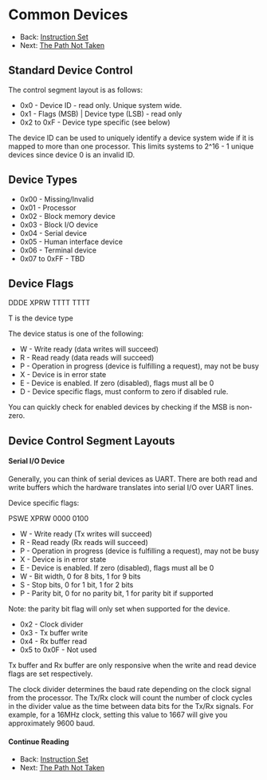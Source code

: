 # Common Devices

* Back: [Instruction Set](09_Instruction_Set.md)
* Next: [The Path Not Taken](11_The_Path_Not_Taken.md)

## Standard Device Control

The control segment layout is as follows:

* 0x0 - Device ID - read only. Unique system wide.
* 0x1 - Flags (MSB) | Device type (LSB) - read only
* 0x2 to 0xF - Device type specific (see below)

The device ID can be used to uniquely identify a device system wide if it is mapped
to more than one processor. This limits systems to 2^16 - 1 unique devices since
device 0 is an invalid ID.

## Device Types

* 0x00 - Missing/Invalid
* 0x01 - Processor
* 0x02 - Block memory device
* 0x03 - Block I/O device
* 0x04 - Serial device
* 0x05 - Human interface device
* 0x06 - Terminal device
* 0x07 to 0xFF - TBD

## Device Flags

DDDE XPRW TTTT TTTT

T is the device type

The device status is one of the following:

* W - Write ready (data writes will succeed)
* R - Read ready (data reads will succeed)
* P - Operation in progress (device is fulfilling a request), may not be busy
* X - Device is in error state
* E - Device is enabled. If zero (disabled), flags must all be 0
* D - Device specific flags, must conform to zero if disabled rule.

You can quickly check for enabled devices by checking if the MSB is non-zero.

## Device Control Segment Layouts

#### Serial I/O Device

Generally, you can think of serial devices as UART. There are both read and write
buffers which the hardware translates into serial I/O over UART lines.

Device specific flags:

PSWE XPRW 0000 0100

* W - Write ready (Tx writes will succeed)
* R - Read ready (Rx reads will succeed)
* P - Operation in progress (device is fulfilling a request), may not be busy
* X - Device is in error state
* E - Device is enabled. If zero (disabled), flags must all be 0
* W - Bit width, 0 for 8 bits, 1 for 9 bits
* S - Stop bits, 0 for 1 bit, 1 for 2 bits
* P - Parity bit, 0 for no parity bit, 1 for parity bit if supported

Note: the parity bit flag will only set when supported for the device.

* 0x2 - Clock divider
* 0x3 - Tx buffer write
* 0x4 - Rx buffer read
* 0x5 to 0x0F - Not used

Tx buffer and Rx buffer are only responsive when the write and read
device flags are set respectively.

The clock divider determines the baud rate depending on the clock signal from the
processor. The Tx/Rx clock will count the number of clock cycles in the divider
value as the time between data bits for the Tx/Rx signals. For example, for a 16MHz
clock, setting this value to 1667 will give you approximately 9600 baud.

#### Continue Reading

* Back: [Instruction Set](09_Instruction_Set.md)
* Next: [The Path Not Taken](11_The_Path_Not_Taken.md)

